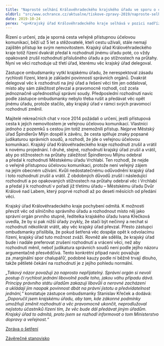 ```yaml
---
title: "Naprosté selhání Královéhradeckého krajského úřadu ve sporu o cestu"
oldUrl: "src/www.ochrance.cz/aktualne/tiskove-zpravy-2019/naproste-selhani-kralovehradeckeho-krajskeho-uradu-ve-sporu-o-cestu"
date: 2019-10-24
perex: "<p>Krajský úřad Královéhradeckého kraje selhává v pozici nadřízeného správního orgánu. Ve sporu o cestu přesouvá rozhodování z úřadu na úřad a podílí se tak na průtazích. Volí postup, který vyhovuje pouze jeho vlastním zájmům a z účastníků řízení dělá nedobrovolné rukojmí čekající pět let na rozhodnutí. Krajský úřad odmítá jakékoli pochybení i provedení nápravy. Zástupce ombudsmanky se proto rozhodl vyrozumět o případu Ministerstvo dopravy jako nadřízený úřad a věc také zveřejnit.</p>"
---
```


<!-- imported from the old website -->

<p>Řízení o určení, zda je sporná cesta veřejně přístupnou účelovou komunikací, běží už 5 let a stěžovatelé, kteří cestu užívali, stále nemají zajištěn přístup ke svým nemovitostem. Krajský úřad Královéhradeckého kraje totiž řízení dvakrát předal k rozhodnutí jinému úřadu poté, co vždy opakovaně zrušil rozhodnutí příslušného úřadu a po stížnostech na průtahy. Nyní ve věci rozhoduje už třetí úřad, kterému věc krajský úřad delegoval.</p> <p>Zástupce ombudsmanky vytkl krajskému úřadu, že nerespektoval zásadu rychlosti řízení, která je základní povinností správních orgánů. Dvakrát delegoval věc k rozhodnutí na jiný úřad a řešení věci tím jen oddaloval, místo aby sám záležitost převzal a pravomocně rozhodl, což zcela jednoznačně upřednostňují správní soudy. Předposlední rozhodnutí navíc podle zástupce ombudsmanky nebylo třeba rušit a předávat věc opět jinému úřadu, protože stačilo, aby krajský úřad v rámci svých pravomocí rozhodnutí změnil. </p> <p>Majitelé rekreačních chat v roce 2014 požádali o určení, jestli přístupová cesta k jejich nemovitostem je veřejnou účelovou komunikací. Vlastníci jednoho z pozemků s cestou jim totiž znemožnili přístup. Nejprve Městský úřad Špindlerův Mlýn dospěl k závěru, že cesta splňuje znaky popsané judikaturou správních soudů, a rozhodl, že jde o veřejnou účelovou komunikaci. Krajský úřad Královéhradeckého kraje rozhodnutí zrušil a vrátil k novému projednání. I druhé, stejné, rozhodnutí krajský úřad zrušil a vrátil, aby po stížnostech na průtahy záležitost Špindlerovu Mlýnu odebral a předal k rozhodnutí Městskému úřadu Vrchlabí. Ten rozhodl, že nejde o veřejně přístupnou účelovou komunikaci, protože není veřejný zájem na jejím obecném užívání. Kvůli nedostatečnému odůvodnění krajský úřad i toto rozhodnutí zrušil a vrátil. Z obdobných důvodů zrušil i následující rozhodnutí a po opakovaných stížnostech na průtahy odebral věc i Vrchlabí a předal ji k rozhodnutí v pořadí již třetímu úřadu – Městskému úřadu Dvůr Králové nad Labem, který poprvé rozhodl až po deseti měsících od předání věci. </p> <p>Krajský úřad Královéhradeckého kraje pochybení odmítá. K možnosti převzít věc od silničního správního úřadu a rozhodnout místo něj jako správní orgán prvního stupně, ředitelka krajského úřadu Ivana Křečková uvedla, že by si pak nižší úřady zvykly, že stačí být nečinný a nechat si rozhodnutí několikrát vrátit, aby věc krajský úřad převzal. Přesto zástupci ombudsmanky přislíbila, že pokud šetřená věc dospěje opět k odvolacímu řízení, krajský úřad tuto možnost zváží. Rovněž ale sdělila, že krajský úřad bude i nadále preferovat zrušení rozhodnutí a vrácení věci, než aby rozhodnutí měnil, neboť judikatura správních soudů není podle jejího názoru argumentačně přesvědčivá. Tento konkrétní případ navíc považuje za ‚marginální spor chalupářů‘, podobné kauzy podle ní běžně trvají dlouho, takže pětileté čekání na rozhodnutí je z jejího pohledu normální.</p><p><i> „Takový názor považuji za naprosto nepřijatelný. Správní orgán si nevolí postup či rychlost jednání libovolně podle toho, jakou váhu případu dává. Principy právního státu úřadům zakazují libovůli a nerovné zacházení a ukládají jim naopak povinnost dbát na právní jistotu a předvídatelnost jednání,“</i> konstatuje zástupce ombudsmanky Stanislav Křeček a dodává:<i> „Doporučil jsem krajskému úřadu, aby tam, kde zákonné podmínky umožňují změnit rozhodnutí a věc pravomocně ukončit, neprodlužoval nejistotu účastníků řízení tím, že věc bude dál předávat jiným úřadům. Krajský úřad to odmítá, proto jsem se rozhodl informovat o tom Ministerstvo dopravy a veřejnost.“</i></p><p><a href="https://eso.ochrance.cz/Nalezene/Edit/6786" target="_blank">Zpráva o šetření</a></p><p><a href="https://eso.ochrance.cz/Nalezene/Edit/7422" target="_blank">Závěrečné stanovisko</a></p>
